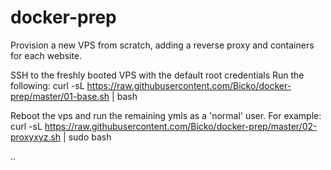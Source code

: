 # docker-prep
Provision a new VPS from scratch, adding a reverse proxy and containers for each website.

SSH to the freshly booted VPS with the default root credentials
Run the following:
curl -sL https://raw.githubusercontent.com/Bicko/docker-prep/master/01-base.sh | bash

Reboot the vps and run the remaining ymls as a 'normal' user. For example:
curl -sL https://raw.githubusercontent.com/Bicko/docker-prep/master/02-proxyxyz.sh | sudo bash

.. 

